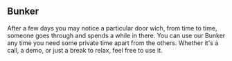 ## Bunker
After a few days you may notice a particular door wich, from time to time, someone goes through and spends a while in there. You can use our Bunker any time you need some private time apart from the others. Whether it's a call, a demo, or just a break to relax, feel free to use it.
